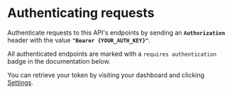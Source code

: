 # Authenticating requests

Authenticate requests to this API's endpoints by sending an **`Authorization`** header with the value **`"Bearer {YOUR_AUTH_KEY}"`**.

All authenticated endpoints are marked with a `requires authentication` badge in the documentation below.

You can retrieve your token by visiting your dashboard and clicking <a href="/settings">Settings</a>.
